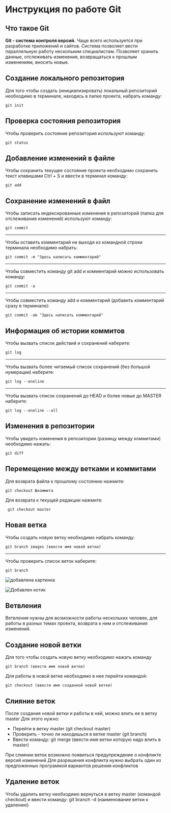 # **Инструкция по работе Git**

## Что такое Git

**Git - система контроля версий.** Чаще всего используется при разработке приложений и сайтов. Система позволяет вести параллельную работу нескольким специалистам. Позволяет хранить данные, отслеживать изменения, возвращаться к прошлым изменениям, вносить новые.

## Создание локального репозитория

Для того чтобы создать  (инициализировать) локальный репозиторий необходимо в терминале, находясь в папке проекта, набрать команду:

    git init

## Проверка состояния репозитория

Чтобы проверить состояние репозитория используют команду:

    git status

## Добавление изменений в файле

Чтобы сохранить текущее состояние проекта необходимо сохранить текст клавишами Ctrl + S и ввести в терминал команду:

    git add

## Сохранение изменений в файл

Чтобы записать индексированные изменения в репозиторий (папка для отслеживания изменений) используют команду:

    git commit
***

Чтобы оставить комментарий не выходя из командной строки терминала необходимо набрать:

    git commit -m "Здесь написать комментарий"
***

Чтобы совместить команду git add и комментарий можно использовать команду:

    git commit -a 
***

Чтобы совместить команду add и комментарий (добавить комментарий сразу в терминале):

    git commit -am "Здесь написать комментарий"

## Информация об истории коммитов

Чтобы вызвать список действий и сохранений наберите:

    git log
***

Чтобы вызвать более читаемый список сохранений (без большой нумерации) наберите:

    git log --oneline
***

Чтобы вызвать список сохранений до HEAD и более новые до MASTER наберите:

    git log --oneline --all

## Изменения в репозитории

Чтобы увидеть изменения в репозитории (разницу между коммитами) необходимо нажать:

    git diff
    
## Перемещение между ветками и коммитами

Для возврата файла к прошлому состоянию нажмите:

    git checkout №коммита

Для возврата к текущей редакции нажмите:

     git checkout master

## Новая ветка

Чтобы создать новую ветку необходимо набрать команду:

    git branch images (ввести имя новой ветки)
***

Чтобы проверить список веток наберите:

    git branch



![добавлена картинка](images/foto_contin.jpg)

![Добавлен котик](images/cat.jpg)


## Ветвления

Ветвления нужны для возможности работы нескольких человек, для работы в разных темах проекта, возврата к ним и отслеживания изменений.


## Создание новой ветки

Для того чтобы создать новую ветку необходимо нажать команду

    git branch (ввести имя новой ветки)

Для работы в новой ветке необходимо в нее перейти командой:

    git checkout (ввести имя созданной новой ветки)


## Слияние веток

После создания новой ветки и работы в ней, можно влить ее в ветку master
Для этого нужно:

* Перейти в ветку master (git checkout master)
* Проверить - точно ли находишься в ветке master (git branch)
* Ввести команду:
        git merge (ввести имя ветки которую надо влить в master)
    
При слиянии веток возможно появиться предупреждение о конфликте версий изменений
Для разрешения конфликта нужно выбрать один из предложенных программой вариантов решения конфликтов



## Удаление веток

Чтобы удалить ветку необходимо вернуться в ветку master (командой checkout)
и ввести команду:
    git branch -d (наименование ветки к удалению)
   


